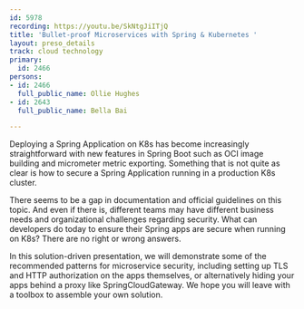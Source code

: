 ```yaml
---
id: 5978
recording: https://youtu.be/SkNtgJiITjQ
title: 'Bullet-proof Microservices with Spring & Kubernetes '
layout: preso_details
track: cloud technology
primary:
  id: 2466
persons:
- id: 2466
  full_public_name: Ollie Hughes
- id: 2643
  full_public_name: Bella Bai

---
```

Deploying a Spring Application on K8s has become increasingly straightforward with new features in Spring Boot such as OCI image building and micrometer metric exporting. Something that is not quite as clear is how to secure a Spring Application running in a production K8s cluster.

There seems to be a gap in documentation and official guidelines on this topic. And even if there is, different teams may have different business needs and organizational challenges regarding security. What can developers do today to ensure their Spring apps are secure when running on K8s? There are no right or wrong answers.

In this solution-driven presentation, we will demonstrate some of the recommended patterns for microservice security, including setting up TLS and HTTP authorization on the apps themselves, or alternatively hiding your apps behind a proxy like SpringCloudGateway. We hope you will leave with a toolbox to assemble your own solution.
